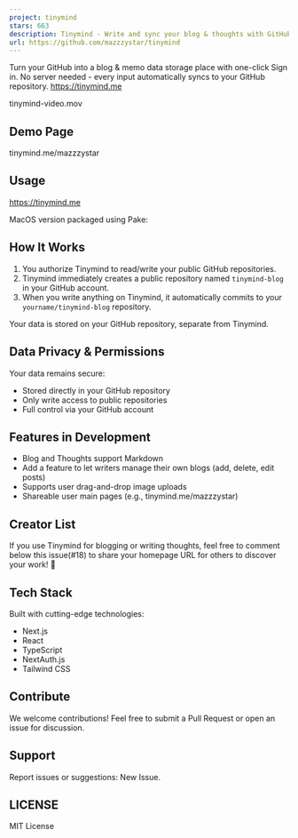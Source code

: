 ```yaml
---
project: tinymind
stars: 663
description: Tinymind - Write and sync your blog & thoughts with GitHub
url: https://github.com/mazzzystar/tinymind
---
```


Turn your GitHub into a blog & memo data storage place with one-click Sign in. No server needed - every input automatically syncs to your GitHub repository. https://tinymind.me

tinymind-video.mov

Demo Page
---------

tinymind.me/mazzzystar

Usage
-----

https://tinymind.me

MacOS version packaged using Pake:

How It Works
------------

1.  You authorize Tinymind to read/write your public GitHub repositories.
2.  Tinymind immediately creates a public repository named `tinymind-blog` in your GitHub account.
3.  When you write anything on Tinymind, it automatically commits to your `yourname/tinymind-blog` repository.

Your data is stored on your GitHub repository, separate from Tinymind.

Data Privacy & Permissions
--------------------------

Your data remains secure:

-   Stored directly in your GitHub repository
-   Only write access to public repositories
-   Full control via your GitHub account

Features in Development
-----------------------

-   Blog and Thoughts support Markdown
-   Add a feature to let writers manage their own blogs (add, delete, edit posts)
-   Supports user drag-and-drop image uploads
-   Shareable user main pages (e.g., tinymind.me/mazzzystar)

Creator List
------------

If you use Tinymind for blogging or writing thoughts, feel free to comment below this issue(#18) to share your homepage URL for others to discover your work! 🎉

Tech Stack
----------

Built with cutting-edge technologies:

-   Next.js
-   React
-   TypeScript
-   NextAuth.js
-   Tailwind CSS

Contribute
----------

We welcome contributions! Feel free to submit a Pull Request or open an issue for discussion.

Support
-------

Report issues or suggestions: New Issue.

LICENSE
-------

MIT License
